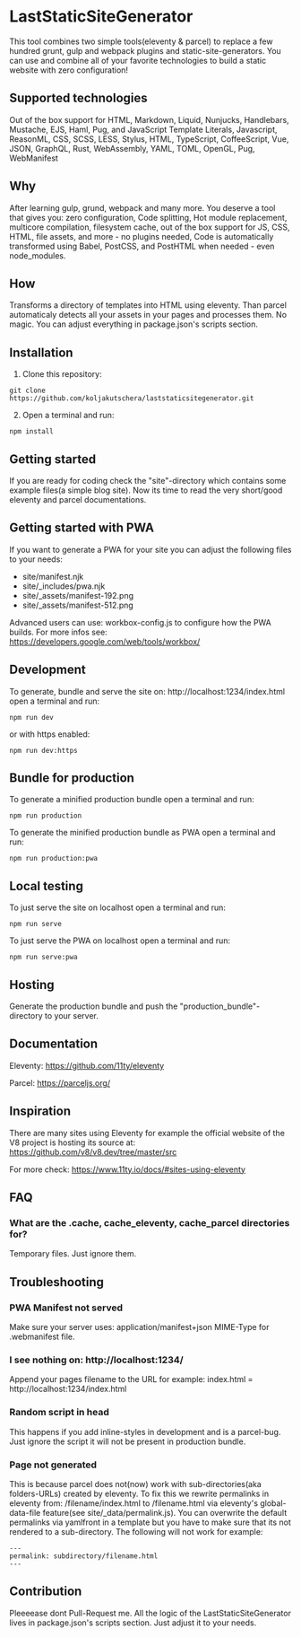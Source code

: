 # LastStaticSiteGenerator

This tool combines two simple tools(eleventy & parcel) to replace a few hundred grunt, gulp and webpack plugins and static-site-generators. You can use and combine all of your favorite technologies to build a static website with zero configuration!

## Supported technologies

Out of the box support for HTML, Markdown, Liquid, Nunjucks, Handlebars, Mustache, EJS, Haml, Pug, and JavaScript Template Literals, Javascript, ReasonML, CSS, SCSS, LESS, Stylus, HTML, TypeScript, CoffeeScript, Vue, JSON, GraphQL, Rust, WebAssembly, YAML, TOML, OpenGL, Pug, WebManifest

## Why

After learning gulp, grund, webpack and many more. You deserve a tool that gives you: zero configuration, Code splitting, Hot module replacement, multicore compilation, filesystem cache, out of the box support for JS, CSS, HTML, file assets, and more - no plugins needed, Code is automatically transformed using Babel, PostCSS, and PostHTML when needed - even node_modules.

## How

Transforms a directory of templates into HTML using eleventy. Than parcel automaticaly detects all your assets in your pages and processes them. No magic. You can adjust everything in package.json's scripts section.

## Installation

1. Clone this repository:

```
git clone https://github.com/koljakutschera/laststaticsitegenerator.git
```

2. Open a terminal and run:

```
npm install
```

## Getting started

If you are ready for coding check the "site"-directory which contains some example files(a simple blog site). Now its time to read the very short/good eleventy and parcel documentations.

## Getting started with PWA

If you want to generate a PWA for your site you can adjust the following files to your needs:

- site/manifest.njk
- site/\_includes/pwa.njk
- site/_assets/manifest-192.png
- site/_assets/manifest-512.png

Advanced users can use: workbox-config.js to configure how the PWA builds. For more infos see: https://developers.google.com/web/tools/workbox/

## Development

To generate, bundle and serve the site on: http://localhost:1234/index.html open a terminal and run:

```
npm run dev
```

or with https enabled:

```
npm run dev:https
```

## Bundle for production

To generate a minified production bundle open a terminal and run:

```
npm run production
```

To generate the minified production bundle as PWA open a terminal and run:

```
npm run production:pwa
```

## Local testing

To just serve the site on localhost open a terminal and run:

```
npm run serve
```

To just serve the PWA on localhost open a terminal and run:

```
npm run serve:pwa
```

## Hosting

Generate the production bundle and push the "production_bundle"-directory to your server.

## Documentation

Eleventy: https://github.com/11ty/eleventy

Parcel: https://parceljs.org/

## Inspiration

There are many sites using Eleventy for example the official website of the V8 project is hosting its source at: https://github.com/v8/v8.dev/tree/master/src

For more check: https://www.11ty.io/docs/#sites-using-eleventy

## FAQ

### What are the .cache, cache_eleventy, cache_parcel directories for?

Temporary files. Just ignore them.

## Troubleshooting

### PWA Manifest not served

Make sure your server uses: application/manifest+json MIME-Type for .webmanifest file.

### I see nothing on: http://localhost:1234/

Append your pages filename to the URL for example: index.html = http://localhost:1234/index.html

### Random script in head

This happens if you add inline-styles in development and is a parcel-bug. Just ignore the script it will not be present in production bundle.

### Page not generated

This is because parcel does not(now) work with sub-directories(aka folders-URLs) created by eleventy. To fix this we rewrite permalinks in eleventy from: /filename/index.html to /filename.html via eleventy's global-data-file feature(see site/\_data/permalink.js). You can overwrite the default permalinks via yamlfront in a template but you have to make sure that its not rendered to a sub-directory. The following will not work for example:

```
---
permalink: subdirectory/filename.html
---
```

## Contribution

Pleeeease dont Pull-Request me. All the logic of the LastStaticSiteGenerator lives in package.json's scripts section. Just adjust it to your needs.
